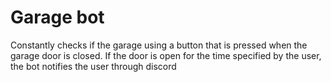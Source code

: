 # Garage bot
Constantly checks if the garage using a button that is pressed when the garage door is closed.
If the door is open for the time specified by the user, the bot notifies the user through discord
